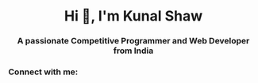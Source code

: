 <h1 align="center">Hi 👋, I'm Kunal Shaw</h1>
<h3 align="center">A passionate Competitive Programmer and Web Developer from India</h3>

<h3 align="left">Connect with me:</h3>
<p align="left">
</p>
